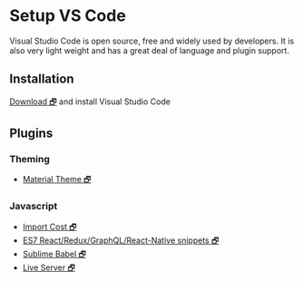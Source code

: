 # Setup VS Code
Visual Studio Code is open source, free and widely used by developers. 
It is also very light weight and has a great deal of language and plugin support.

## Installation
[Download 🗗](https://code.visualstudio.com) 
and install Visual Studio Code 

## Plugins
### Theming
- [Material Theme 🗗](https://marketplace.visualstudio.com/items?itemName=Equinusocio.vsc-material-theme)

### Javascript
- [Import Cost 🗗](https://marketplace.visualstudio.com/items?itemName=wix.vscode-import-cost)
- [ES7 React/Redux/GraphQL/React-Native snippets 🗗](https://marketplace.visualstudio.com/items?itemName=dsznajder.es7-react-js-snippets)
- [Sublime Babel 🗗](https://marketplace.visualstudio.com/items?itemName=joshpeng.sublime-babel-vscode)
- [Live Server 🗗](https://marketplace.visualstudio.com/items?itemName=ritwickdey.LiveServer)
